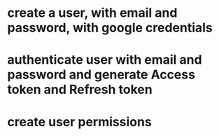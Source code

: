 # create a user, with email and password, with google credentials

# authenticate user with email and password and generate Access token and Refresh token

# create user permissions

#
